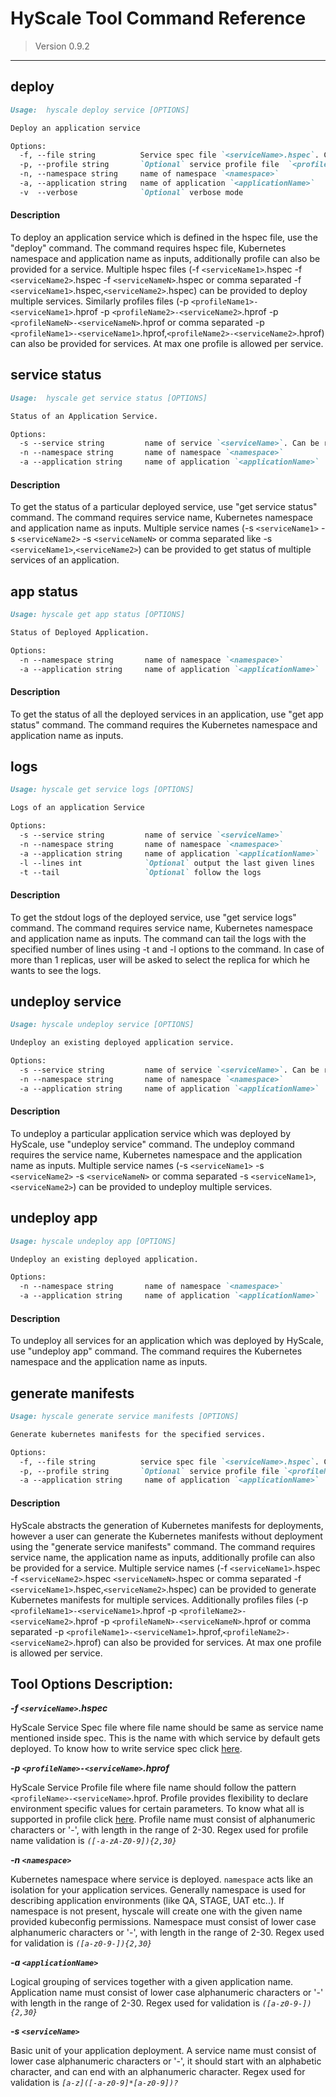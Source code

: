 # HyScale Tool Command Reference

> Version 0.9.2 <br />

---

## deploy

```markdown
Usage:  hyscale deploy service [OPTIONS] 

Deploy an application service

Options:
  -f, --file string          Service spec file `<serviceName>.hspec`. Can be repeated for multiple service deployment.
  -p, --profile string       `Optional` service profile file  `<profileName>-<serviceName>.hprof`. Can be repeated for different services.
  -n, --namespace string     name of namespace `<namespace>`
  -a, --application string   name of application `<applicationName>`
  -v  --verbose              `Optional` verbose mode
```

#### Description

To deploy an application service which is defined in the hspec file, use the "deploy" command. The command requires hspec file, Kubernetes namespace and application name as inputs, additionally profile can also be provided for a service.  Multiple hspec files (-f `<serviceName1>`.hspec -f `<serviceName2>`.hspec -f `<serviceNameN>`.hspec or comma separated -f `<serviceName1>`.hspec,`<serviceName2>`.hspec) can be provided to deploy multiple services. Similarly profiles files (-p `<profileName1>-<serviceName1>`.hprof -p `<profileName2>-<serviceName2>`.hprof -p `<profileNameN>-<serviceNameN>`.hprof or comma separated -p `<profileName1>-<serviceName1>`.hprof,`<profileName2>-<serviceName2>`.hprof) can also be provided for services. At max one profile is allowed per service.

## service status

```markdown
Usage:  hyscale get service status [OPTIONS]

Status of an Application Service.

Options:
  -s --service string         name of service `<serviceName>`. Can be repeated for multiple services.
  -n --namespace string       name of namespace `<namespace>`
  -a --application string     name of application `<applicationName>`   
```

#### Description

To get the status of a particular deployed service, use "get service status" command. The command requires service name, Kubernetes namespace and application name as inputs.  Multiple service names (-s `<serviceName1>` -s `<serviceName2>` -s `<serviceNameN>` or comma separated like -s `<serviceName1>`,`<serviceName2>`)  can be provided to get status of multiple services of an application.

## app status

```markdown
Usage: hyscale get app status [OPTIONS]

Status of Deployed Application.

Options:
  -n --namespace string       name of namespace `<namespace>`
  -a --application string     name of application `<applicationName>`
```

#### Description

To get the status of all the deployed services in an application, use "get app status" command. The command requires the Kubernetes namespace and application name as inputs.

## logs

```markdown
Usage: hyscale get service logs [OPTIONS]

Logs of an application Service

Options:
  -s --service string         name of service `<serviceName>`
  -n --namespace string       name of namespace `<namespace>`
  -a --application string     name of application `<applicationName>`
  -l --lines int              `Optional` output the last given lines
  -t --tail                   `Optional` follow the logs
```

#### Description

To get the stdout logs of the deployed service, use "get service logs" command. The command requires service name, Kubernetes namespace and application name as inputs. The command can tail the logs with the specified number of lines using -t and -l options to the command. In case of more than 1 replicas, user will be asked to select the replica for which he wants to see the logs.

## undeploy service

```markdown
Usage: hyscale undeploy service [OPTIONS]   

Undeploy an existing deployed application service.

Options: 
  -s --service string         name of service `<serviceName>`. Can be repeated for multiple services.
  -n --namespace string       name of namespace `<namespace>`
  -a --application string     name of application `<applicationName>`
```

#### Description

To undeploy a particular application service which was deployed by HyScale, use "undeploy service" command. The undeploy command requires the service name, Kubernetes namespace and the application name as inputs. Multiple service names (-s `<serviceName1>` -s `<serviceName2>` -s `<serviceNameN>` or comma separated -s `<serviceName1>`,`<serviceName2>`) can be provided to undeploy multiple services.

## undeploy app

```markdown
Usage: hyscale undeploy app [OPTIONS]

Undeploy an existing deployed application.

Options:
  -n --namespace string       name of namespace `<namespace>`
  -a --application string     name of application `<applicationName>`
```

#### Description

To undeploy all services  for an application which was deployed by HyScale, use "undeploy app" command. The command requires the Kubernetes namespace and the application name as inputs.

## generate manifests

```markdown
Usage: hyscale generate service manifests [OPTIONS]

Generate kubernetes manifests for the specified services.

Options:
  -f, --file string          service spec file `<serviceName>.hspec`. Can be repeated for multiple service specifications.
  -p, --profile string       `Optional` service profile file `<profileName>-<serviceName>.hprof`. Can be repeated for different services.
  -a --application string     name of application `<applicationName>`
```
#### Description

HyScale abstracts the generation of Kubernetes manifests for deployments, however a user can generate the Kubernetes manifests without deployment using the "generate service manifests" command. The command requires service name, the application name as inputs, additionally profile can also be provided for a service. Multiple service names (-f `<serviceName1>`.hspec -f `<serviceName2>`.hspec `<serviceNameN>`.hspec or comma separated -f `<serviceName1>`.hspec,`<serviceName2>`.hspec) can be provided to generate Kubernetes manifests for multiple services. Additionally profiles files (-p `<profileName1>-<serviceName1>`.hprof -p `<profileName2>-<serviceName2>`.hprof -p `<profileNameN>-<serviceNameN>`.hprof or comma separated -p `<profileName1>-<serviceName1>`.hprof,`<profileName2>-<serviceName2>`.hprof) can also be provided for services. At max one profile is allowed per service.

## Tool Options Description:

**_-f `<serviceName>`.hspec_**

HyScale Service Spec file where file name should be same as service name mentioned inside spec. This is the name with which service by default gets deployed. To know how to write service spec click [here](https://github.com/hyscale/hspec/blob/master/docs/hyscale-spec-reference.md).

**_-p `<profileName>-<serviceName>`.hprof_**

HyScale Service Profile file where file name should follow the pattern `<profileName>-<serviceName>`.hprof. Profile provides flexibility to declare environment specific values for certain parameters. To know what all is supported in profile click [here](https://github.com/hyscale/hspec/blob/master/docs/hyscale-spec-reference.md#Profile-Files). 
Profile name must consist of alphanumeric characters or '-', with length in the range of 2-30. Regex used for profile name validation is *`([-a-zA-Z0-9]){2,30}`*

**_-n `<namespace>`_**

Kubernetes namespace where service is deployed. `namespace` acts like an isolation for your application services. Generally namespace is used for describing application environments (like QA, STAGE, UAT etc..). If namespace is not present, hyscale will create one with the given name provided kubeconfig permissions.
Namespace must consist of lower case alphanumeric characters or '-', with length in the range of 2-30. Regex used for validation is *`([a-z0-9-]){2,30}`*

**_-a `<applicationName>`_**    

Logical grouping of services together with a given application name. 
Application name must consist of lower case alphanumeric characters or '-' with length in the range of  2-30. Regex used for validation is
*`([a-z0-9-]){2,30}`* 

**_-s `<serviceName>`_**

Basic unit of your application deployment. 
A service name must consist of lower case alphanumeric characters or '-', it should start with an alphabetic character, and can end with an alphanumeric character. Regex used for validation is
*`[a-z]([-a-z0-9]*[a-z0-9])?`*   
